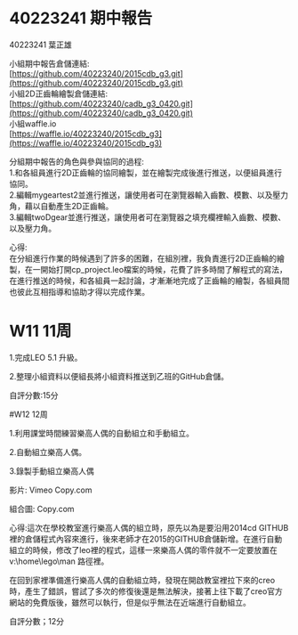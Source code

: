 # 40223241 期中報告

40223241 葉正雄

小組期中報告倉儲連結:  
[https://github.com/40223240/2015cdb_g3.git](https://github.com/40223240/2015cdb_g3.git)  
小組2D正齒輪繪製倉儲連結:  
[https://github.com/40223240/cadb_g3_0420.git](https://github.com/40223240/cadb_g3_0420.git)  
小組waffle.io  
[https://waffle.io/40223240/2015cdb_g3](https://waffle.io/40223240/2015cdb_g3)

分組期中報告的角色與參與協同的過程:  
1.和各組員進行2D正齒輪的協同繪製，並在繪製完成後進行推送，以便組員進行協同。  
2.編輯mygeartest2並進行推送，讓使用者可在瀏覽器輸入齒數、模數、以及壓力角，藉以自動產生2D正齒輪。  
3.編輯twoDgear並進行推送，讓使用者可在瀏覽器之填充欄裡輸入齒數、模數、以及壓力角。

心得:  
在分組進行作業的時候遇到了許多的困難，在組別裡，我負責進行2D正齒輪的繪製，在一開始打開cp_project.leo檔案的時候，花費了許多時間了解程式的寫法，在進行推送的時候，和各組員一起討論，才漸漸地完成了正齒輪的繪製，各組員間也彼此互相指導和協助才得以完成作業。


# W11 11周

1.完成LEO 5.1 升級。

2.整理小組資料以便組長將小組資料推送到乙班的GitHub倉儲。


自評分數:15分


#W12 12周

1.利用課堂時間練習樂高人偶的自動組立和手動組立。

2.自動組立樂高人偶。

3.錄製手動組立樂高人偶

影片:
Vimeo
Copy.com

組合圖:
Copy.com

心得:這次在學校教室進行樂高人偶的組立時，原先以為是要沿用2014cd GITHUB裡的倉儲程式內容來進行，後來老師才在2015的GITHUB倉儲新增。在進行自動組立的時候，修改了leo裡的程式，這樣一來樂高人偶的零件就不一定要放置在v:\home\lego\man 路徑裡。

在回到家裡準備進行樂高人偶的自動組立時，發現在開啟教室裡拉下來的creo時，產生了錯誤，嘗試了多次的修復後還是無法解決，接著上往下載了creo官方網站的免費版後，雖然可以執行，但是似乎無法在近端進行自動組立。

自評分數；12分